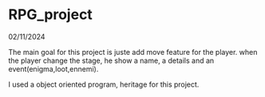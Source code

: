 # RPG_project

02/11/2024

The main goal for this project is juste add move feature for the player. when the player change the stage, he show a name, a details and an event(enigma,loot,ennemi).

I used a object oriented program, heritage for this project.
